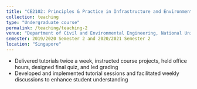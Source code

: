 ```yaml
---
title: "CE2102: Principles & Practice in Infrastructure and Environment"
collection: teaching
type: "Undergraduate course"
permalink: /teaching/teaching-2
venue: "Department of Civil and Environmental Engineering, National University of Singapore"
semester: 2019/2020 Semester 2 and 2020/2021 Semester 2
location: "Singapore"
---
```

-	Delivered tutorials twice a week, instructed course projects, held office hours, designed final quiz, and led grading
-	Developed and implemented tutorial sessions and facilitated weekly discussions to enhance student understanding

